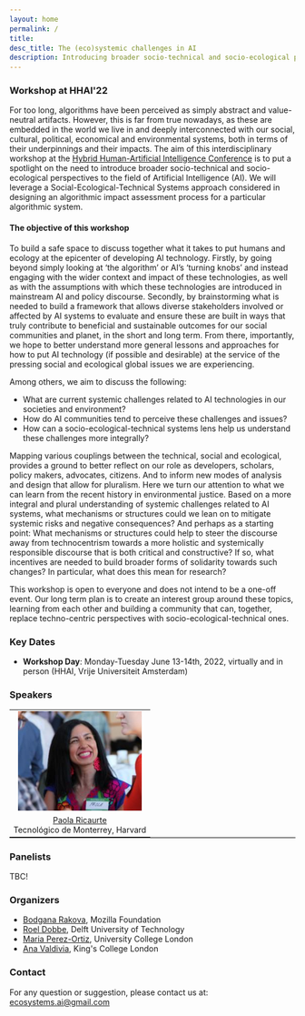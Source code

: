 ```yaml
---
layout: home
permalink: /
title:
desc_title: The (eco)systemic challenges in AI
description: Introducing broader socio-technical and socio-ecological perspectives to the field of Artificial Intelligence
---
```


### Workshop at HHAI'22

For too long, algorithms have been perceived as simply abstract and value-neutral artifacts. However, this is far from true nowadays, as these are embedded in the world we live in and deeply interconnected with our social, cultural, political, economical and environmental systems, both in terms of their underpinnings and their impacts. The aim of this interdisciplinary workshop at the <a href="https://www.hhai-conference.org/">Hybrid Human-Artificial Intelligence Conference</a> is to put a spotlight on the need to introduce broader socio-technical and socio-ecological perspectives to the field of Artificial Intelligence (AI). We will leverage a Social-Ecological-Technical Systems approach considered in designing an algorithmic impact assessment process for a particular algorithmic system.

<h4>The objective of this workshop</h4>
To build a safe space to discuss together what it takes to put humans and ecology at the epicenter of developing AI technology. Firstly, by going beyond simply looking at ‘the algorithm’ or AI’s ‘turning knobs’ and instead engaging with the wider context and impact of these technologies, as well as with the assumptions with which these technologies are introduced in mainstream AI and policy discourse. Secondly, by brainstorming what is needed to build a framework that allows diverse stakeholders involved or affected by AI systems to evaluate and ensure these are built in ways that truly contribute to beneficial and sustainable outcomes for our social communities and planet, in the short and long term. From there, importantly, we hope to better understand more general lessons and approaches for how to put AI technology (if possible and desirable) at the service of the pressing social and ecological global issues we are experiencing.  

Among others, we aim to discuss the following: 
* What are current systemic challenges related to AI technologies  in our societies and environment? 
* How do AI communities tend to perceive these challenges and issues? 
* How can a socio-ecological-technical systems lens help us understand these challenges more integrally? 

Mapping various couplings between the technical, social and ecological, provides a ground to better reflect on our role as developers, scholars, policy makers, advocates, citizens. And to inform new modes of analysis and design that allow for pluralism. Here we turn our attention to what we can learn from the recent history in environmental justice. Based on a more integral and plural understanding of systemic challenges related to AI systems, what mechanisms or structures could we lean on to mitigate systemic risks and negative consequences? And perhaps as a starting point: What mechanisms or structures could help to steer the discourse away from technocentrism towards a more holistic and systemically responsible discourse that is both critical and constructive? If so, what incentives are needed to build broader forms of solidarity towards such changes? In particular, what does this mean for research?

This workshop is open to everyone and does not intend to be a one-off event. Our long term plan is to create an interest group around these topics, learning from each other and building a community that can, together, replace techno-centric perspectives with socio-ecological-technical ones. 



### Key Dates

* **Workshop Day**: Monday-Tuesday June 13-14th, 2022, virtually and in person (HHAI, Vrije Universiteit Amsterdam)



### Speakers

<table style="width:100%;border-bottom: 1px solid black;">
  <center>
  <tr>
    <td style="text-align:center"><img src="assets/img/paola.jpg" height="175"></td>



  </tr>
  <tr>
  <td style="text-align:center"><a href="http://eliassi.org/">Paola Ricaurte</a> <br> Tecnológico de Monterrey, Harvard </td>


  </tr>
  </center>
  </table>

</table>

### Panelists

TBC!

### Organizers

* [Bodgana Rakova](https://bobirakova.com/), Mozilla Foundation
* [Roel Dobbe](https://www.tudelft.nl/tbm/over-de-faculteit/afdelingen/engineering-systems-and-services/people/assistant-professors/drir-rij-roel-dobbe), Delft University of Technology
* [Maria Perez-Ortiz](http://mariaperezortiz.com/), University College London
* [Ana Valdivia](https://www.avaldivia.com/), King's College London


### Contact

For any question or suggestion, please contact us at: <ecosystems.ai@gmail.com>

